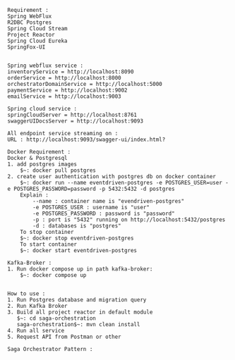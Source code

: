     Requirement :
    Spring WebFlux
    R2DBC Postgres
    Spring Cloud Stream
    Project Reactor
    Spring Cloud Eureka
    SpringFox-UI


    Spring webflux service :
    inventoryService = http://localhost:8090
    orderService = http://localhost:8000
    orchestratorDomainService = http://localhost:5000
    paymentService = http://localhost:9002
    emailService = http://localhost:9003
    
    Spring cloud service :
    springCloudServer = http://localhost:8761
    swaggerUIDocsServer = http://localhost:9093
    
    All endpoint service streaming on :
    URL : http://localhost:9093/swagger-ui/index.html?
    
    Docker Requirement : 
    Docker & Postgresql
    1. add postgres images
        $~: docker pull postgres
    2. create user authentication with postgres db on docker container
        $~: docker run --name eventdriven-postgres -e POSTGRES_USER=user -e POSTGRES_PASSWORD=password -p 5432:5432 -d postgres
        Explain :
            --name : container name is "evendriven-postgres"
            -e POSTGRES_USER : username is "user"
            -e POSTGRES_PASSWORD : password is "password"
            -p : port is "5432" running on http://localhost:5432/postgres
            -d : databases is "postgres"
        To stop container
        $~: docker stop eventdriven-postgres
        To start container
        $~: docker start eventdriven-postgres

    Kafka-Broker :
    1. Run docker compose up in path kafka-broker:
        $~: docker compose up


    How to use :
    1. Run Postgres database and migration query
    2. Run Kafka Broker
    3. Build all project reactor in default module 
       $~: cd saga-orchestration
       saga-orchestration$~: mvn clean install
    4. Run all service
    5. Request API from Postman or other

    Saga Orchestrator Pattern :